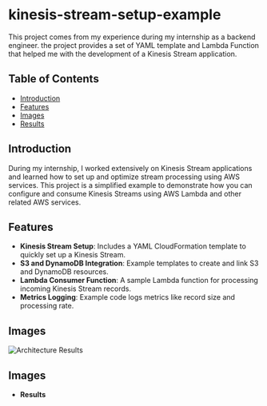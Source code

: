 # kinesis-stream-setup-example
This project comes from my experience during my internship as a backend engineer. the project provides a set of YAML template and Lambda Function that helped me with the development of a Kinesis Stream application.

## Table of Contents
- [Introduction](#introduction)
- [Features](#features)
- [Images](#images)
- [Results](#results)

## Introduction
During my internship, I worked extensively on Kinesis Stream applications and learned how to set up and optimize stream processing using AWS services. This project is a simplified example to demonstrate how you can configure and consume Kinesis Streams using AWS Lambda and other related AWS services.

## Features
- **Kinesis Stream Setup**: Includes a YAML CloudFormation template to quickly set up a Kinesis Stream.
- **S3 and DynamoDB Integration**: Example templates to create and link S3 and DynamoDB resources.
- **Lambda Consumer Function**: A sample Lambda function for processing incoming Kinesis Stream records.
- **Metrics Logging**: Example code logs metrics like record size and processing rate.

## Images
![Architecture Results](kinesis-stream-setup-example/results/architecture-results.png)

## Images
- **Results**

